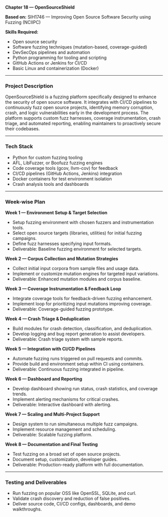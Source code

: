 **Chapter 18 — OpenSourceShield**

**Based on:** SIH1746 — Improving Open Source Software Security using Fuzzing (NCIIPC)

**Skills Required:**  
- Open source security  
- Software fuzzing techniques (mutation-based, coverage-guided)  
- DevSecOps pipelines and automation  
- Python programming for tooling and scripting  
- GitHub Actions or Jenkins for CI/CD  
- Basic Linux and containerization (Docker)

***

### Project Description  
OpenSourceShield is a fuzzing platform specifically designed to enhance the security of open source software. It integrates with CI/CD pipelines to continuously fuzz open source projects, identifying memory corruption, crash, and logic vulnerabilities early in the development process. The platform supports custom fuzz harnesses, coverage instrumentation, crash triage, and automated reporting, enabling maintainers to proactively secure their codebases.

***

### Tech Stack  
- Python for custom fuzzing tooling  
- AFL, LibFuzzer, or Boofuzz fuzzing engines  
- Code coverage tools (gcov, llvm-cov) for feedback  
- CI/CD pipelines (GitHub Actions, Jenkins) integration  
- Docker containers for test environment isolation  
- Crash analysis tools and dashboards  

***

### Week-wise Plan  

**Week 1 — Environment Setup & Target Selection**  
- Setup fuzzing environment with chosen fuzzers and instrumentation tools.  
- Select open source targets (libraries, utilities) for initial fuzzing campaigns.  
- Define fuzz harnesses specifying input formats.  
- Deliverable: Baseline fuzzing environment for selected targets.

**Week 2 — Corpus Collection and Mutation Strategies**  
- Collect initial input corpora from sample files and usage data.  
- Implement or customize mutation engines for targeted input variations.  
- Deliverable: Enhanced mutation modules and corpus baseline.

**Week 3 — Coverage Instrumentation & Feedback Loop**  
- Integrate coverage tools for feedback-driven fuzzing enhancement.  
- Implement loop for prioritizing input mutations improving coverage.  
- Deliverable: Coverage-guided fuzzing prototype.

**Week 4 — Crash Triage & Deduplication**  
- Build modules for crash detection, classification, and deduplication.  
- Develop logging and bug report generation to assist developers.  
- Deliverable: Crash triage system with sample reports.

**Week 5 — Integration with CI/CD Pipelines**  
- Automate fuzzing runs triggered on pull requests and commits.  
- Provide build and environment setup within CI using containers.  
- Deliverable: Continuous fuzzing integrated in pipeline.

**Week 6 — Dashboard and Reporting**  
- Develop dashboard showing run status, crash statistics, and coverage trends.  
- Implement alerting mechanisms for critical crashes.  
- Deliverable: Interactive dashboard with alerting.

**Week 7 — Scaling and Multi-Project Support**  
- Design system to run simultaneous multiple fuzz campaigns.  
- Implement resource management and scheduling.  
- Deliverable: Scalable fuzzing platform.

**Week 8 — Documentation and Final Testing**  
- Test fuzzing on a broad set of open source projects.  
- Document setup, customization, developer guides.  
- Deliverable: Production-ready platform with full documentation.

***

### Testing and Deliverables  
- Run fuzzing on popular OSS like OpenSSL, SQLite, and curl.  
- Validate crash discovery and reduction of false positives.  
- Deliver source code, CI/CD configs, dashboards, and demo walkthroughs.
